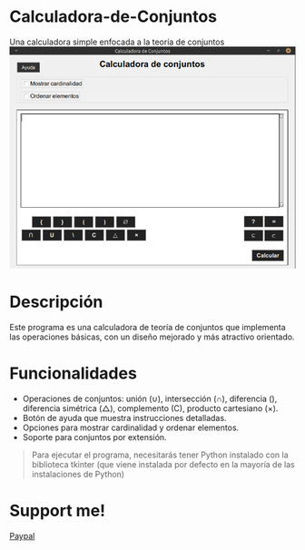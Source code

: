 # Calculadora-de-Conjuntos
Una calculadora simple enfocada a la teoría de conjuntos
![Image text](https://github.com/Yisusdev2005/Calculadora-de-Conjuntos/blob/main/calculadora.png)

# Descripción
Este programa es una calculadora de teoría de conjuntos que implementa las operaciones básicas, con un diseño mejorado y más atractivo orientado. 

# Funcionalidades
- Operaciones de conjuntos: unión (∪), intersección (∩), diferencia (), diferencia simétrica (△), complemento (C), producto cartesiano (×).
- Botón de ayuda que muestra instrucciones detalladas.
- Opciones para mostrar cardinalidad y ordenar elementos.
- Soporte para conjuntos por extensión.

> Para ejecutar el programa, necesitarás tener Python instalado con la biblioteca tkinter (que viene instalada por defecto en la mayoría de las instalaciones de Python)

# 

# Support me!
[Paypal](https://paypal.me/YisusM146?country.x=EC&locale.x=es_XC)
